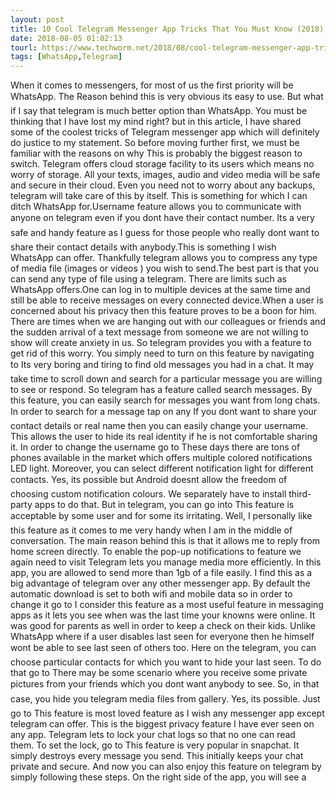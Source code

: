 ```yaml
---
layout: post
title: 10 Cool Telegram Messenger App Tricks That You Must Know (2018)
date: 2018-08-05 01:02:13
tourl: https://www.techworm.net/2018/08/cool-telegram-messenger-app-tricks.html
tags: [WhatsApp,Telegram]
---
```

When it comes to messengers, for most of us the first priority will be WhatsApp. The Reason behind this is very obvious its easy to use. But what if I say that telegram is much better option than WhatsApp. You must be thinking that I have lost my mind right? but in this article, I have shared some of the coolest tricks of Telegram messenger app which will definitely do justice to my statement. So before moving further first, we must be familiar with the reasons on why This is probably the biggest reason to switch. Telegram offers cloud storage facility to its users which means no worry of storage. All your texts, images, audio and video media will be safe and secure in their cloud. Even you need not to worry about any backups, telegram will take care of this by itself. This is something for which I can ditch WhatsApp for.Username feature allows you to communicate with anyone on telegram even if you dont have their contact number. Its a very safe and handy feature as I guess for those people who really dont want to share their contact details with anybody.This is something I wish WhatsApp can offer. Thankfully telegram allows you to compress any type of media file (images or videos ) you wish to send.The best part is that you can send any type of file using a telegram. There are limits such as WhatsApp offers.One can log in to multiple devices at the same time and still be able to receive messages on every connected device.When a user is concerned about his privacy then this feature proves to be a boon for him. There are times when we are hanging out with our colleagues or friends and the sudden arrival of a text message from someone we are not willing to show will create anxiety in us. So telegram provides you with a feature to get rid of this worry. You simply need to turn on this feature by navigating to Its very boring and tiring to find old messages you had in a chat. It may take time to scroll down and search for a particular message you are willing to see or respond. So telegram has a feature called search messages. By this feature, you can easily search for messages you want from long chats. In order to search for a message tap on any If you dont want to share your contact details or real name then you can easily change your username. This allows the user to hide its real identity if he is not comfortable sharing it. In order to change the username go to These days there are tons of phones available in the market which offers multiple colored notifications LED light. Moreover, you can select different notification light for different contacts. Yes, its possible but Android doesnt allow the freedom of choosing custom notification colours. We separately have to install third-party apps to do that. But in telegram, you can go into This feature is acceptable by some user and for some its irritating. Well, I personally like this feature as it comes to me very handy when I am in the middle of conversation. The main reason behind this is that it allows me to reply from home screen directly. To enable the pop-up notifications to feature we again need to visit Telegram lets you manage media more efficiently. In this app, you are allowed to send more than 1gb of a file easily. I find this as a big advantage of telegram over any other messenger app. By default the automatic download is set to both wifi and mobile data so in order to change it go to I consider this feature as a most useful feature in messaging apps as it lets you see when was the last time your knowns were online. It was good for parents as well in order to keep a check on their kids. Unlike WhatsApp where if a user disables last seen for everyone then he himself wont be able to see last seen of others too. Here on the telegram, you can choose particular contacts for which you want to hide your last seen. To do that go to There may be some scenario where you receive some private pictures from your friends which you dont want anybody to see. So, in that case, you hide you telegram media files from gallery. Yes, its possible. Just go to This feature is most loved feature as I wish any messenger app except telegram can offer. This is the biggest privacy feature I have ever seen on any app. Telegram lets to lock your chat logs so that no one can read them. To set the lock, go to This feature is very popular in snapchat. It simply destroys every message you send. This initially keeps your chat private and secure. And now you can also enjoy this feature on telegram by simply following these steps. On the right side of the app, you will see a 